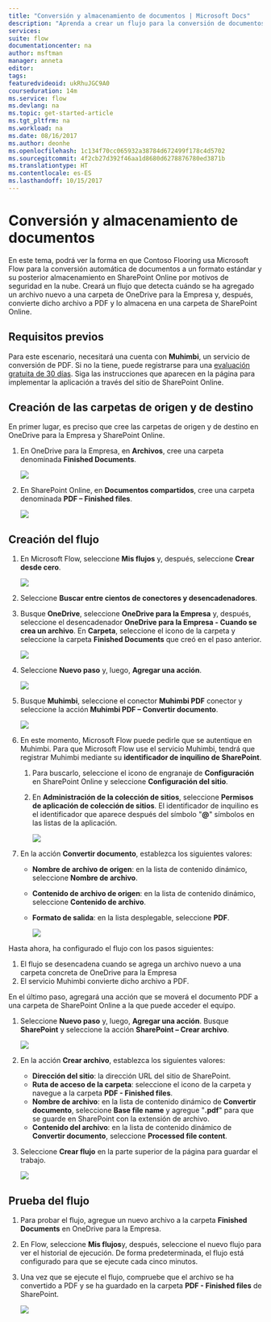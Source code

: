 ```yaml
---
title: "Conversión y almacenamiento de documentos | Microsoft Docs"
description: "Aprenda a crear un flujo para la conversión de documentos."
services: 
suite: flow
documentationcenter: na
author: msftman
manager: anneta
editor: 
tags: 
featuredvideoid: ukRhuJGC9A0
courseduration: 14m
ms.service: flow
ms.devlang: na
ms.topic: get-started-article
ms.tgt_pltfrm: na
ms.workload: na
ms.date: 08/16/2017
ms.author: deonhe
ms.openlocfilehash: 1c134f70cc065932a38784d672499f178c4d5702
ms.sourcegitcommit: 4f2cb27d392f46aa1d8680d6278876780ed3871b
ms.translationtype: HT
ms.contentlocale: es-ES
ms.lasthandoff: 10/15/2017
---
```

# <a name="convert-and-store-documents"></a>Conversión y almacenamiento de documentos
En este tema, podrá ver la forma en que Contoso Flooring usa Microsoft Flow para la conversión automática de documentos a un formato estándar y su posterior almacenamiento en SharePoint Online por motivos de seguridad en la nube. Creará un flujo que detecta cuándo se ha agregado un archivo nuevo a una carpeta de OneDrive para la Empresa y, después, convierte dicho archivo a PDF y lo almacena en una carpeta de SharePoint Online. 

## <a name="prerequisites"></a>Requisitos previos
Para este escenario, necesitará una cuenta con **Muhimbi**, un servicio de conversión de PDF. Si no la tiene, puede registrarse para una [evaluación gratuita de 30 días](http://www.muhimbi.com/Products/PDF-Converter-for-SharePoint/Products-PDF-Converter-for-SharePoint-Free-Trial.aspx). Siga las instrucciones que aparecen en la página para implementar la aplicación a través del sitio de SharePoint Online. 

## <a name="create-the-source-and-target-folders"></a>Creación de las carpetas de origen y de destino
En primer lugar, es preciso que cree las carpetas de origen y de destino en OneDrive para la Empresa y SharePoint Online. 

1. En OneDrive para la Empresa, en **Archivos**, cree una carpeta denominada **Finished Documents**. 
   
    ![](./media/learning-create-pdf/onedrive-folder.png)
2. En SharePoint Online, en **Documentos compartidos**, cree una carpeta denominada **PDF – Finished files**. 
   
    ![](./media/learning-create-pdf/sharepoint-folder.png)

## <a name="create-the-flow"></a>Creación del flujo
1. En Microsoft Flow, seleccione **Mis flujos** y, después, seleccione **Crear desde cero**. 
   
    ![](./media/learning-create-pdf/create-blank-flow.png)
2. Seleccione **Buscar entre cientos de conectores y desencadenadores**.
3. Busque **OneDrive**, seleccione **OneDrive para la Empresa** y, después, seleccione el desencadenador **OneDrive para la Empresa - Cuando se crea un archivo**. En **Carpeta**, seleccione el icono de la carpeta y seleccione la carpeta **Finished Documents** que creó en el paso anterior. 
   
    ![](./media/learning-create-pdf/onedrive-trigger.png)
4. Seleccione **Nuevo paso** y, luego, **Agregar una acción**. 
   
    ![](./media/learning-create-pdf/new-action.png)
5. Busque **Muhimbi**, seleccione el conector **Muhimbi PDF** conector y seleccione la acción **Muhimbi PDF – Convertir documento**.
   
    ![](./media/learning-create-pdf/muhimbi-action.png)
6. En este momento, Microsoft Flow puede pedirle que se autentique en Muhimbi. Para que Microsoft Flow use el servicio Muhimbi, tendrá que registrar Muhimbi mediante su **identificador de inquilino de SharePoint**. 
   
   1. Para buscarlo, seleccione el icono de engranaje de **Configuración** en SharePoint Online y seleccione **Configuración del sitio**.
   2. En **Administración de la colección de sitios**, seleccione **Permisos de aplicación de colección de sitios**. El identificador de inquilino es el identificador que aparece después del símbolo "**@**" símbolos en las listas de la aplicación. 
      
       ![](./media/learning-create-pdf/tenant-id.png)
7. En la acción **Convertir documento**, establezca los siguientes valores:
   
   * **Nombre de archivo de origen**: en la lista de contenido dinámico, seleccione **Nombre de archivo**.
   * **Contenido de archivo de origen**: en la lista de contenido dinámico, seleccione **Contenido de archivo**.
   * **Formato de salida**: en la lista desplegable, seleccione **PDF**.
     
     ![](./media/learning-create-pdf/muhimbi-configuration.png)

Hasta ahora, ha configurado el flujo con los pasos siguientes: 

1. El flujo se desencadena cuando se agrega un archivo nuevo a una carpeta concreta de OneDrive para la Empresa 
2. El servicio Muhimbi convierte dicho archivo a PDF. 

En el último paso, agregará una acción que se moverá el documento PDF a una carpeta de SharePoint Online a la que puede acceder el equipo.  

1. Seleccione **Nuevo paso** y, luego, **Agregar una acción**.  Busque **SharePoint** y seleccione la acción **SharePoint – Crear archivo**. 
   
    ![](./media/learning-create-pdf/sharepoint-create-file.png)
2. En la acción **Crear archivo**, establezca los siguientes valores:
   
   * **Dirección del sitio**: la dirección URL del sitio de SharePoint.  
   * **Ruta de acceso de la carpeta**: seleccione el icono de la carpeta y navegue a la carpeta **PDF - Finished files**.
   * **Nombre de archivo**: en la lista de contenido dinámico de **Convertir documento**, seleccione **Base file name** y agregue "**.pdf**" para que se guarde en SharePoint con la extensión de archivo. 
   * **Contenido del archivo**: en la lista de contenido dinámico de **Convertir documento**, seleccione **Processed file content**.
3. Seleccione **Crear flujo** en la parte superior de la página para guardar el trabajo.
   
    ![](./media/learning-create-pdf/sharepoint-configure-file.png)

## <a name="test-the-flow"></a>Prueba del flujo
1. Para probar el flujo, agregue un nuevo archivo a la carpeta **Finished Documents** en OneDrive para la Empresa. 
2. En Flow, seleccione **Mis flujos**y, después, seleccione el nuevo flujo para ver el historial de ejecución. De forma predeterminada, el flujo está configurado para que se ejecute cada cinco minutos. 
3. Una vez que se ejecute el flujo, compruebe que el archivo se ha convertido a PDF y se ha guardado en la carpeta **PDF - Finished files** de SharePoint. 
   
    ![](./media/learning-create-pdf/test-the-flow.png)

